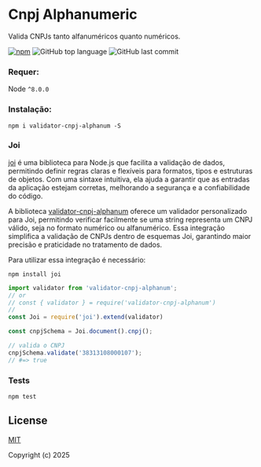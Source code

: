 # Cnpj Alphanumeric
Valida CNPJs tanto alfanuméricos quanto numéricos.

[![npm][npm-image]][npm-url]
![GitHub top language](https://img.shields.io/github/languages/top/stewenascari/cnpj-alphanumeric)
![GitHub last commit](https://img.shields.io/github/last-commit/stewenascari/cnpj-alphanumeric)

[travis-url]: https://travis-ci.org/stewenascari/cnpj-alphanumeric
[npm-image]: https://img.shields.io/npm/v/validator-cnpj-alphanum.svg?style=flat
[npm-url]: https://npmjs.org/package/validator-cnpj-alphanum

### Requer:
Node ``^8.0.0``

### Instalação:
```
npm i validator-cnpj-alphanum -S
```

### Joi

[joi](https://www.npmjs.com/package/joi) é uma biblioteca para Node.js que facilita a validação de dados, permitindo definir regras claras e flexíveis para formatos, tipos e estruturas de objetos. Com uma sintaxe intuitiva, ela ajuda a garantir que as entradas da aplicação estejam corretas, melhorando a segurança e a confiabilidade do código.

A biblioteca [validator-cnpj-alphanum](https://www.npmjs.com/package/validator-cnpj-alphanum) oferece um validador personalizado para Joi, permitindo verificar facilmente se uma string representa um CNPJ válido, seja no formato numérico ou alfanumérico. Essa integração simplifica a validação de CNPJs dentro de esquemas Joi, garantindo maior precisão e praticidade no tratamento de dados.

Para utilizar essa integração é necessário:

```
npm install joi
```

```js
import validator from 'validator-cnpj-alphanum';
// or
// const { validator } = require('validator-cnpj-alphanum')
//
const Joi = require('joi').extend(validator)

const cnpjSchema = Joi.document().cnpj();

// valida o CNPJ
cnpjSchema.validate('38313108000107');
// #=> true
```

### Tests
```shell
npm test
```

## License

[MIT](http://opensource.org/licenses/MIT)

Copyright (c) 2025
